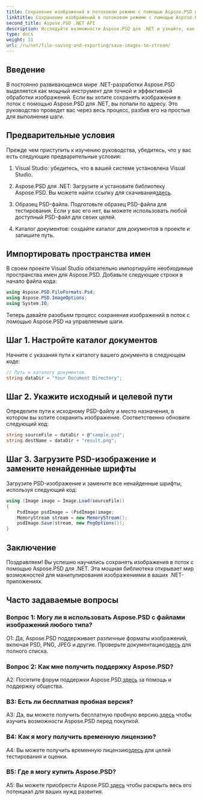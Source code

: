 ```yaml
---
title: Сохранение изображений в потоковом режиме с помощью Aspose.PSD для .NET
linktitle: Сохранение изображений в потоковом режиме с помощью Aspose.PSD для .NET
second_title: Aspose.PSD .NET API
description: Исследуйте возможности Aspose.PSD для .NET и узнайте, как легко сохранять изображения в поток. Следуйте нашему пошаговому руководству для бесшовной интеграции.
type: docs
weight: 11
url: /ru/net/file-saving-and-exporting/save-images-to-stream/
---
```

## Введение

В постоянно развивающемся мире .NET-разработки Aspose.PSD выделяется как мощный инструмент для точной и эффективной обработки изображений. Если вы хотите сохранять изображения в поток с помощью Aspose.PSD для .NET, вы попали по адресу. Это руководство проведет вас через весь процесс, разбив его на простые для выполнения шаги.

## Предварительные условия

Прежде чем приступить к изучению руководства, убедитесь, что у вас есть следующие предварительные условия:

1. Visual Studio: убедитесь, что в вашей системе установлена Visual Studio.

2. Aspose.PSD для .NET: Загрузите и установите библиотеку Aspose.PSD. Вы можете найти ссылку для скачивания[здесь](https://releases.aspose.com/psd/net/).

3. Образец PSD-файла. Подготовьте образец PSD-файла для тестирования. Если у вас его нет, вы можете использовать любой доступный PSD-файл для своих целей.

4. Каталог документов: создайте каталог для документов в проекте и запишите путь.

## Импортировать пространства имен

В своем проекте Visual Studio обязательно импортируйте необходимые пространства имен для Aspose.PSD. Добавьте следующие строки в начало файла кода:

```csharp
using Aspose.PSD.FileFormats.Psd;
using Aspose.PSD.ImageOptions;
using System.IO;
```

Теперь давайте разобьем процесс сохранения изображений в поток с помощью Aspose.PSD на управляемые шаги.

## Шаг 1. Настройте каталог документов

Начните с указания пути к каталогу вашего документа в следующем коде:

```csharp
// Путь к каталогу документов.
string dataDir = "Your Document Directory";
```

## Шаг 2. Укажите исходный и целевой пути

Определите пути к исходному PSD-файлу и место назначения, в котором вы хотите сохранить изображение. Соответственно обновите следующий код:

```csharp
string sourceFile = dataDir + @"sample.psd";
string destName = dataDir + "result.png";
```

## Шаг 3. Загрузите PSD-изображение и замените ненайденные шрифты

Загрузите PSD-изображение и замените все ненайденные шрифты, используя следующий код:

```csharp
using (Image image = Image.Load(sourceFile))
{
    PsdImage psdImage = (PsdImage)image;
    MemoryStream stream = new MemoryStream();
    psdImage.Save(stream, new PngOptions());
}
```

## Заключение

Поздравляем! Вы успешно научились сохранять изображения в поток с помощью Aspose.PSD для .NET. Эта мощная библиотека открывает мир возможностей для манипулирования изображениями в ваших .NET-приложениях.

## Часто задаваемые вопросы

### Вопрос 1: Могу ли я использовать Aspose.PSD с файлами изображений любого типа?

 О1: Да, Aspose.PSD поддерживает различные форматы изображений, включая PSD, PNG, JPEG и другие. Проверьте документацию[здесь](https://reference.aspose.com/psd/net/) для полного списка.

### Вопрос 2: Как мне получить поддержку Aspose.PSD?

 A2: Посетите форум поддержки Aspose.PSD.[здесь](https://forum.aspose.com/c/psd/34) за помощь и поддержку общества.

### В3: Есть ли бесплатная пробная версия?

 A3: Да, вы можете получить бесплатную пробную версию.[здесь](https://releases.aspose.com/) чтобы изучить возможности Aspose.PSD перед покупкой.

### В4: Как я могу получить временную лицензию?

 A4: Вы можете получить временную лицензию[здесь](https://purchase.aspose.com/temporary-license/) для целей тестирования и оценки.

### В5: Где я могу купить Aspose.PSD?

 A5: Вы можете приобрести Aspose.PSD.[здесь](https://purchase.aspose.com/buy) чтобы раскрыть весь его потенциал для ваших нужд развития.